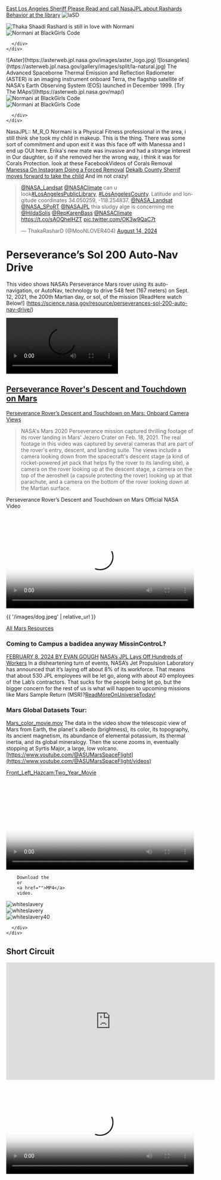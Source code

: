 
[East Los Angeles Sheriff Please Read and call NasaJPL about Rashards Behavior at the library](ricothaka.github.io/dispositionforsherrif)
![laSD](https://lasd.org/wp-content/uploads/2019/02/LASD-grve-small-square_rev.png)


<div class='twoPanelSpread' markdown="1">
  <div class='row'>
    <div class='panelColumn'>
      <div class='leftColumn'>
        <img src="https://pbs.twimg.com/media/GVEb5NoaEAEqKxI?format=jpg&name=large" alt="Thaka Shaadi Rashard is still in love with Normani">
      </div>
    </div>
    <div class='panelColumn'>
      <div class='rightColumn'>
        <img src="https://pbs.twimg.com/media/GVAuR3baEAAF1hn?format=jpg&name=medium" alt="Normani at BlackGirls Code">

      </div>
    </div>
  </div>
</div>
![Aster](https://asterweb.jpl.nasa.gov/images/aster_logo.jpg)
![losangeles](https://asterweb.jpl.nasa.gov/gallery/images/split/la-natural.jpg)
The Advanced Spaceborne Thermal Emission and Reflection Radiometer (ASTER) is an imaging instrument onboard Terra, the flagship satellite of NASA's Earth Observing System (EOS) launched in December 1999. [Try The MAps!](https://asterweb.jpl.nasa.gov/map/)

<div class='twoPanelSpread' markdown="1">
  <div class='row'>
    <div class='panelColumn'>
      <div class='leftColumn'>
        <img src="https://pbs.twimg.com/media/GVERbDEaUAAki6n?format=png&name=900x900" alt="Normani at BlackGirls Code">
      </div>
    </div>
    <div class='panelColumn'>
      <div class='rightColumn'>
        <img src="https://pbs.twimg.com/media/GVERc30bYAAPHYp?format=png&name=900x900" alt="Normani at BlackGirls Code">

      </div>
    </div>
  </div>
</div>

NasaJPL:: M_R_O Normani is a Physical Fitness professional in the area, i still think she took my child in makeup. This is the thing. There was some sort of commitment and upon exit it was this face off with Manessa and I end up OUt here. Erika's new mate was invasive and had a strange interest in Our daughter, so if she removed her the wrong way, i think it was for Corals Protection. look at these FacebookVideos of Corals Removal [Manessa On Instagram Doing a Forced Removal](https://www.facebook.com/CaptainOfJoy/videos/1826699194158396) [Dekalb County Sherrif moves forward to take the child](https://www.facebook.com/CaptainOfJoy/videos/1826699224158393) And im not crazy!


<blockquote class="twitter-tweet"><p lang="en" dir="ltr"><a href="https://twitter.com/NASA_Landsat?ref_src=twsrc%5Etfw">@NASA_Landsat</a> <a href="https://twitter.com/NASAClimate?ref_src=twsrc%5Etfw">@NASAClimate</a> can u look<a href="https://twitter.com/hashtag/LosAngelesPublicLibrary?src=hash&amp;ref_src=twsrc%5Etfw">#LosAngelesPublicLibrary</a>, <a href="https://twitter.com/hashtag/LosAngelesCounty?src=hash&amp;ref_src=twsrc%5Etfw">#LosAngelesCounty</a>. Latitude and longitude coordinates 34.050259, -118.254837. <a href="https://twitter.com/NASA_Landsat?ref_src=twsrc%5Etfw">@NASA_Landsat</a> <a href="https://twitter.com/NASA_SPoRT?ref_src=twsrc%5Etfw">@NASA_SPoRT</a> <a href="https://twitter.com/NASAJPL?ref_src=twsrc%5Etfw">@NASAJPL</a> thia sludgy alge is concerning me <a href="https://twitter.com/HildaSolis?ref_src=twsrc%5Etfw">@HildaSolis</a> <a href="https://twitter.com/RepKarenBass?ref_src=twsrc%5Etfw">@RepKarenBass</a> <a href="https://twitter.com/NASAClimate?ref_src=twsrc%5Etfw">@NASAClimate</a> <a href="https://t.co/sAOQheIHZT">https://t.co/sAOQheIHZT</a> <a href="https://t.co/OK3w9QaC7t">pic.twitter.com/OK3w9QaC7t</a></p>&mdash; ThakaRasharD (@MooNLOVER404) <a href="https://twitter.com/MooNLOVER404/status/1823773125043269734?ref_src=twsrc%5Etfw">August 14, 2024</a></blockquote> <script async src="https://platform.twitter.com/widgets.js" charset="utf-8"></script>

# Perseverance’s Sol 200 Auto-Nav Drive
This video shows NASA’s Perseverance Mars rover using its auto-navigation, or AutoNav, technology to drive 548 feet (167 meters) on Sept. 12, 2021, the 200th Martian day, or sol, of the mission [ReadHere watch Below!]
(https://science.nasa.gov/resource/perseverances-sol-200-auto-nav-drive/)

<video controls >

  <source src="https://science.nasa.gov/wp-content/uploads/2024/03/6085_sol_200_autonav.mp4" type="video/mp4" />

  Download the

  <a href="https://science.nasa.gov/wp-content/uploads/2024/03/6085_sol_200_autonav.mp4">MP4</a>
  video.
</video>


  <div class="gallery-wrap">
    <div class="item item-1"></div>
    <div class="item item-2"></div>
    <div class="item item-3"></div>
    <div class="item item-4"></div>
    <div class="item item-5"></div>
  </div>
 </div>


## [Perseverance Rover's Descent and Touchdown on Mars](https://svs.gsfc.nasa.gov/31250) 

[Perseverance Rover’s Descent and Touchdown on Mars: Onboard Camera Views](https://science.nasa.gov/wp-content/uploads/2024/03/45703_JPL-20210222-M2020f-0001-Perseverance_Rovers_Descent_and_Touchdown_on_Mars-1.mp4)

>NASA's Mars 2020 Perseverance mission captured thrilling footage of its rover landing in Mars' Jezero Crater on Feb. 18, 2021. The real footage in this video was captured by several cameras that are part of the rover's entry, descent, and landing suite. The views include a camera looking down from the spacecraft's descent stage (a kind of rocket-powered jet pack that helps fly the rover to its landing site), a camera on the rover looking up at the descent stage, a camera on the top of the aeroshell (a capsule protecting the rover) looking up at that parachute, and a camera on the bottom of the rover looking down at the Martian surface.

 Perseverance Rover’s Descent and Touchdown on Mars
Official NASA Video

<video controls width="100%" height="auto" poster="https://www.nasa.gov/wp-content/uploads/2021/06/pia24542-perseverances-selfie-with-ingenuity-1041.jpg">
    
<source src="https://svs.gsfc.nasa.gov/vis/a030000/a031200/a031250/Perseverance-landing-1080p.mp4" type="video/mp4" />
         Download the
        or
<a href="https://svs.gsfc.nasa.gov/vis/a030000/a031200/a031250/Perseverance-landing-1080p.mp4">MP4</a>
        video.
</video> 


{{ '/images/dog.jpeg' | relative_url }}

<object data="https://murray-lab.caltech.edu/CTX/V01/SceneView/MurrayLabCTXmosaic.html" width="100%" height=400px >
    </object>

[All Mars Resources](https://science.nasa.gov/mars/resources/?pageno=9&search=perseverance&types=videos&content_list=true)


### Coming to Campus a badidea anyway MissinControL?
[FEBRUARY 8, 2024 BY EVAN GOUGH](https://ca.linkedin.com/in/evan-gough-31674560)
[NASA’s JPL Lays Off Hundreds of Workers](https://www.universetoday.com/165651/nasas-jpl-lays-off-hundreds-of-workers/)
In a disheartening turn of events, NASA’s Jet Propulsion Laboratory has announced that it’s laying off about 8% of its workforce. That means that about 530 JPL employees will be let go, along with about 40 employees of the Lab’s contractors. That sucks for the people being let go, but the bigger concern for the rest of us is what will happen to upcoming missions like Mars Sample Return (MSR)?[ReadMoreOnUniverseToday!](https://www.universetoday.com/165651/nasas-jpl-lays-off-hundreds-of-workers/)


### Mars Global Datasets Tour:
 [Mars_color_movie.mov](https://youtu.be/Vzfga85ytW8?si=cB8kzS7GllShcH2E)
 The data in the video show the telescopic view of Mars from Earth, the planet's albedo (brightness), its color, its topography, its ancient magnetism, its abundance of elemental potassium, its thermal inertia, and its global mineralogy. Then the scene zooms in, eventually stopping at Syrtis Major, a large, low volcano. [https://www.youtube.com/@ASUMarsSpaceFlight](https://www.youtube.com/@ASUMarsSpaceFlight/videos)

[Front_Left_Hazcam:Two_Year_Movie](https://science.nasa.gov/resource/front-left-hazcam-two-year-movie/)
<video controls width="100%" height="auto" poster="https://science.nasa.gov/wp-content/uploads/2024/03/48025_FRHTwoYearMovie.gif">

<source src="https://science.nasa.gov/wp-content/uploads/2024/03/20230217FrontLeftHazcamTwoYearMovie-1280.mp4" type="video/mp4" />    
<source src="https://github.com/ricoThaka/ricothaka.github.io/raw/master/assets/PerseveranceTwoYearMovie.mp4" type="video/mp4" />
      
        Download the
        or
        <a href="">MP4</a>
        video.
</video>



<img src="https://sexualtracking.weebly.com/uploads/5/2/7/4/52741633/9657864.jpg" alt="whiteslavery">
<div class='twoPanelSpread' markdown="1">
  <div class='row'>
    <div class='panelColumn'>
      <div class='leftColumn'>
        <img src="https://sexualtracking.weebly.com/uploads/5/2/7/4/52741633/9657864.jpg" alt="whiteslavery">
      </div>
    </div>
    <div class='panelColumn'>
      <div class='rightColumn'>
        <img src="https://sexualtracking.weebly.com/uploads/5/2/7/4/52741633/9657864.jpg" alt="whiteslavery40">

      </div>
    </div>
  </div>
</div>

## Short Circuit
<iframe width="560" height="315" src="https://www.youtube.com/embed/uOq9PHp7MTo?si=_pdjMKVT23l5qyrf" title="YouTube video player" frameborder="0" allow="accelerometer; autoplay; clipboard-write; encrypted-media; gyroscope; picture-in-picture; web-share" referrerpolicy="strict-origin-when-cross-origin" allowfullscreen></iframe>

<video controls width="100%" height="auto" poster="https://i.redd.it/qv9qfpq69dc91.gif">

  <source src="https://archive.org/download/short.circuit.1986.2160p/Short.Circuit.1986.2160p.BluRay.Topaz.AMQ.Upscale.x265-SoF.mp4" type="video/mp4" />
  <source src="https://archive.org/download/short.circuit.1986.2160p/Short.Circuit.1986.2160p.BluRay.Topaz.AMQ.Upscale.x265-SoF.mp4" type="video/mp4" />

  Download the
  or
  <a href="">MP4</a>
  video.
</video>

# Family Status
![FamilyLife](https://pbs.twimg.com/media/GO7qRggbEAMhCEp?format=jpg&name=large)
### ~> ThatTweet ~>
```
https://x.com/MooNLOVER404/status/1798491342202626461
https://x.com/MooNLOVER404/status/1796629849072861473
```

### <a id="Mori">It Involves Mori</a> 
### [Dear_Jamie](https://science.nasa.gov/mars/)
While i was in atlanta A childhood sweetheart walked backinto my life. She did not tell me she was a sex slave. Alot of what I hear in the [Immigration Reform](https://www.americanimmigrationcouncil.org/topics/immigration-reform) headlines and [topics](https://www.congress.gov/bill/99th-congress/senate-bill/1200) (S.1200 - Immigration Reform and Control Act of 1986) would protect her from being sold on the street. But im wondering about how I can stay safe. Theres about 7 women all my age possibly 9 bc they have disquses like [Sartu](https://x.com/sartuadem) is also [Normani The Popstar](https://people.com/normani-calls-boyfriend-dk-metcalf-an-answered-prayer-8658837) so Get this! Erika has a deep history in East Los Angeles. I found a documenary on [Vicky's Town Chronicles](https://www.youtube.com/@VickysTownChronicles) called [Gangster Girls 1999 East LA](https://youtu.be/CIRxStt5jqI?si=SYGl2AUtd1DIZxzx) so she hid that from me, she was stalking me on [OkayPlayer](https://www.okayplayer.com/new-summer-albums-june) and [12ozProphet](https://forum.12ozprophet.com/forum/6-brick-slayers/) and those were not secret but segmented lives when I was a JehovahsWitness! So The confusion i have is that [Prostitution is illegal here!](https://www.keglawyers.com/prostitution-and-solicitation-penal-code-647b#:~:text=California%20Penal%20Code%20647). I never told you but a big part of the black community dont like me working here... I have been tortured and sabotaged eversince month 2 of my employment post [Mori Associates](https://moriassociates.com/) [Mori on Linkedin](https://www.linkedin.com/company/mori-associates) and when [Jose Pi](https://community.pmi.org/profile/josempi#_=_) <a href="https://static.projectmanagement.com/images/profile-photos/46666245_120718014114_p.jpg"><img src="https://static.projectmanagement.com/images/profile-photos/46666245_120718014114_p.jpg" style="width:180px;height:252px;margin-right:5px;padding:10px;" align="left" alt="Pineapple" /> </a> told me i could not come back, i was coming in later than 8am bc i was troubleshooting [AirQuality](https://eospso.nasa.gov/earth-observer-archive) which is normal when your wife is having seizurs and your 3 year old is waking up in pools of blood!~ like it was serious! So now i understand that for the Pornography mob to take a family they havce to disable the breadwinner. Erika suggested we live outside, but that was a set up to dump me and i held on to the child as long as possible taking remote, devops and any position that would get me to the next meal with the kid and whatever i needed to keep her mother from running out in front of a car (YuppieSex). So The brown girl in the photo looks like #Muna_Ahmed from atlanta it could be Normani but we had a serious sexual relationship in georgia and she wanted to grow with a stable partner. And Coral was not a blacck Eye for a relationship bc She was happy and had dreadlocks the brown girls were from Africa so they loved me as a father and wanted to have a baby and We just continue. Then Muna died and Normani stepped in as Sartu at Muna funeral. I ended up back in California after someone saw Normani or Muna leave my East Atlanta Cottage (631 moreland ave) my life fell apart. Dwayne_Gooden of IonicSecurity and [USMC](https://www.marines.mil/) Started bullying me and saying Ethiopian girls are hard to get. He brought me in his office to talk about nightlife an i was questioned on "fuckinBitchiz" its a foriegn concept bc those prostitutes aka groupies are like stage children in regular population and being a JehovahsWitness stage child im a quick go to after they done murdered some pimp or something! And I want a peacful life. The guys that buy them for sex often molest children or turn a blind eye to it, so what do I do? i never bought anyone for sex or raped or even took advantage of anyone, maybe erika a little bit bc deepdown i knew we were just friends... But about the amout of women, they always comhome after they get a free break [MagicCity](https://www.magiccity.com/) dont talk about what they do to local men to perform... its dark, i want to work and earn money please help me
[List Of StripCluB](https://en.wikipedia.org/wiki/List_of_strip_clubs)




![Mike Child](https://pbs.twimg.com/media/GGAlmBlawAAic9g?format=png&name=240x240)
![Vanessa Walker](https://pbs.twimg.com/media/GGAlnCvaAAAVlWt?format=jpg&name=360x360)
![Mike Childs Atlanta](https://pbs.twimg.com/media/GGerStDbQAAsS02?format=jpg&name=4096x4096)
![Erika](https://pbs.twimg.com/media/GFxAVu2bYAMZlxr?format=jpg&name=medium)

![me](https://pbs.twimg.com/media/GJ2urnia8AAjhNO?format=jpg&name=large)
![Bsd](https://pbs.twimg.com/media/GIftoX7aEAAzk0I?format=jpg&name=large) Why you should use a BSD style license for your Open Source Project [EducatingMySelf](https://docs.freebsd.org/en/articles/bsdl-gpl/)

![Mars Ice Cap](https://pbs.twimg.com/media/GQ3Q770bwAciNKg?format=jpg&name=4096x4096)
![Marta](https://pbs.twimg.com/media/GIL9jEQaEAEemAw?format=jpg&name=medium)
![Marta](https://pbs.twimg.com/media/GIL9kLyboAAQSND?format=jpg&name=medium)
![Marta Elevator](https://pbs.twimg.com/media/GIL9nRdbIAAMuh8?format=jpg&name=medium)
![HE_HOLMES?](https://pbs.twimg.com/media/GIL9mHMa0AAeEbE?format=jpg&name=medium)
![PeactTreeCenter](https://pbs.twimg.com/media/GIL9zgQbUAAt9xN?format=jpg&name=medium)


### Dear Rep Karen,
I was in the Meyer goldwyn branc and found these pages in the County Municipal ... Of your powers [RelatedTweet](https://x.com/BubbleGumPop510/status/1759007658462548349)


[GOES Satellite Network](https://science.nasa.gov/mission/goes/)
![GOES](https://science.nasa.gov/wp-content/uploads/2023/07/goes-r-padded-withearthreflectioninsolarpanel-.webp?w=4096&format=png)
Geostationary Operational Environmental Satellites (GOES) is a collaborative NOAA and NASA program providing continuous imagery and data on atmospheric conditions and solar activity ( space weather ). NASA builds and launches the GOES and NOAA operates them.Geostationary Operational Environmental Satellites (GOES) is a collaborative NOAA and NASA program providing continuous imagery and data on atmospheric conditions and solar activity ( space weather ). NASA builds and launches the GOES and NOAA operates them. [GOES Image Viewer](https://www.star.nesdis.noaa.gov/goes/index.php)

[MuniCode.Com](https://library.municode.com/ca/los_angeles_county/codes/code_of_ordinances?nodeId=TIT3ADCOCO_CH3.10CISECO_3.10.020EVCHCISECO) has something like that binder but im having trouble finding the origional files. these site tyhat have [deepweb]() documents are so scketchy but ppl using them in patrol cars and in the courtroom and im afraid


## M_R_O CheckiN
### Dear_Robin_Obrien
You told me to study the weather on mars ... [The Last Report](https://www.msss.com/science-images/mars-valentine-2024.php) has no weather updates, whas that your baby ? Im concenred bc it was a really big deal at the time... Maybe it moved? idk but listen Erika is at Harolds Chicken sometimes. She won a grammy for a [nasty song](https://upload.wikimedia.org/wikipedia/en/d/df/Latto_-_Big_Energy.png) you can play it here [Latto - Big Energy (Official Lyric Video)](https://www.youtube.com/watch?v=IpHPBIdrak4) but youtube dont like me so my [lightbox](https://jekyllcodex.org/without-plugin/lightbox/) might not work <a href="https://upload.wikimedia.org/wikipedia/en/d/df/Latto_-_Big_Energy.png"> <img src="https://upload.wikimedia.org/wikipedia/en/d/df/Latto_-_Big_Energy.png" style="width:250px;height:250px;margin-right:5px;padding:10px;" align="left" alt="Pineapple" /> </a>

![Atlanta](https://eoimages.gsfc.nasa.gov/images/imagerecords/147000/147806/atlanta_oli_2020127.jpg)
[Changing Atlanta](https://earthobservatory.nasa.gov/images/147806/changing-atlanta)


[SVG Editor](https://yqnn.github.io/svg-path-editor/)
![TWitterLogo](https://upload.wikimedia.org/wikipedia/fr/0/08/Twitter_logo_2010.svg)
[ManiackErs Design](https://www.flickr.com/photos/mksd/)


![Mars_Pathfinder](https://burodestruct.net/1997/mars/gfx/snowmars3.gif)

![security](https://pbs.twimg.com/media/GGQkcvAa4AAMadc?format=png&name=small)

![cv](https://pbs.twimg.com/media/GGevoZ5bYAA2hHL?format=jpg&name=medium)
![bullying](https://pbs.twimg.com/media/GGAeK_kakAAJ9UQ?format=jpg&name=large)
[VSCO LOS ANGELES COViD19 PHOTOS](https://vsco.co/rashardsartu/gallery)
![Santa Monica](https://pbs.twimg.com/media/GGlEm4TaUAAba7e?format=png&name=900x900)
![Manessa](https://pbs.twimg.com/media/GILypkTaUAAdm6c?format=jpg&name=medium)
![nasa](https://pbs.twimg.com/media/GG00UnjboAEi1vg?format=png&name=small)
[![FloMilli Rashard Kelly](https://pbs.twimg.com/media/GHDn_XsbIAApHq5?format=jpg&name=medium)](https://ricothaka.github.io/cv/ "Redirect to homepage")
![Parking Lot](https://pbs.twimg.com/media/GSK5YsuaEAAGOzM?format=jpg&name=medium)
![warmachine](https://pbs.twimg.com/media/GGpq-CObgAAaYsX?format=jpg&name=large) 
![Mariner](https://pbs.twimg.com/media/GHM3K5IaAAAu-Hl?format=jpg&name=4096x4096)

<iframe width="560" height="315" src="https://www.youtube.com/embed/F41Y37XTZck?si=HxVuU6Jfb8BxT_AT" title="YouTube video player" frameborder="0" allow="accelerometer; autoplay; clipboard-write; encrypted-media; gyroscope; picture-in-picture; web-share" referrerpolicy="strict-origin-when-cross-origin" allowfullscreen></iframe>

![HiRISE](https://pbs.twimg.com/media/GHY6KfDaoAAnDaG?format=jpg&name=large)

![Saturn](https://photojournal.jpl.nasa.gov/jpegMod/PIA07772_modest.jpg)
Few sights in the solar system are more strikingly beautiful than softly hued Saturn embraced by the shadows of its stately rings.

The gas planet's subtle northward gradation from gold to azure is a striking visual effect that scientists don't fully understand. Current thinking says that it may be related to seasonal influences, tied to the cold temperatures in the northern (winter) hemisphere. Despite Cassini's revelations, Saturn remains a world of mystery.[Nasa Photo Journal](https://photojournal.jpl.nasa.gov/catalog/PIA07772)

# Dear_Metro
I had a conversation with a passenger visiting an observatory. [NASAJPL](https://www.jpl.nasa.gov/missions/psyche) that was rashard, i forgot were they were heading but he recognized me!

Is this a part of my job ? [ImageAclibration](https://solarsystem.nasa.gov/images/casJPGBrowseS86/N00231855.jpg)
```
The camera was pointing toward LOGE, and the image was taken using the CL1 and CL2 filters. This image has not been validated or calibrated. A validated/calibrated image will be archived with the NASA Planetary Data System.
```

### Mars Samples: Proposed Containment and Transport
![MarsSampleReturn](https://science.nasa.gov/wp-content/uploads/2024/03/27375_PIA25857-web.jpg?w=768&format=webp)

This illustration shows the proposed process for safely recovering, containing, and transporting Mars samples gathered by NASA's Perseverance Mars rover after they are returned to Earth as part of the joint NASA/ESA (European Space Agency) Mars Sample Return Campaign.[ReadMore](https://science.nasa.gov/resource/mars-samples-proposed-containment-and-transport/)

## Curiosity Views Gediz Vallis Ridge

![Gediz Vallis Ridge](https://science.nasa.gov/wp-content/uploads/2024/03/27696_PIA26019-web.jpg)

>NASA’s Curiosity Mars rover captured this 360-degree panorama while parked below Gediz Vallis Ridge (the hill-like slope at right). After three attempts over the course of three years, the rover finally reached the ridge on its fourth try on Aug. 14, 2023, the 3,923rd Martian day, or sol, of the mission.

## Mars James E. Tillman
[Introduction; Mars features and Earth -- Mars comparisons](https://www-k12.atmos.washington.edu/k12/resources/mars_data-information/mars_overview.html)

## "Martian" meteorites SNC and others
# [The ALH 84001 Controversy ](https://astronomyonline.org/Astrobiology/ALH84001.asp)


The SNC-meteorites are a group of Achondrite meteorites, by them is assumed, that they originate from the Mars.
Shergottite meteorites are often made of mineral grains that can't be seen clearly without a microscope. The brown areas are grains of the mineral pyroxene and the clear white areas are the mineral plagioclase. These are the two most abundant minerals in a mafic magma of the Earth...[ReadMore](https://www.b14643.de/SNC-Meteorites/) [LEW88516 – 13.2 grams Lherzolitic Shergottite](https://curator.jsc.nasa.gov/antmet/mmc/lew88516.pdf)
### [The ALH 84001 Controversy ](https://astronomyonline.org/Astrobiology/ALH84001.asp) [Did Martian Meteorites Come From These Sources?](http://www.psrd.hawaii.edu/Jan07/MarsRayedCraters.html) [Gratteri Crater](https://themis.mars.asu.edu/feature/41) [AllanHills 84001](https://www.meteoritestudies.com/protected_ALH84001.HTM)
[Evidence of Ancient Martian Life in Meteorite ALH84001?](https://pages.uoregon.edu/imamura/121/life/alh84001.html)

![ALH84001,0](https://cdn.sci.esa.int/documents/33745/35367/1567220704329-i_screenimage_26756.gif)
### MARS METEORITE ALH 84001
Date: 05 April 2001
Copyright: NASA/JSC

This Martian meteorite is thought by some scientists to contain evidence of life on Mars. The rock is designated ALH84001, after the Allan Hills in Antarctica where it was found. [EuropeanSpaceAgency](https://sci.esa.int/web/mars-express/-/26756-mars-meteorite-alh-84001)

### Terrestrial Age
The “terrestrial age” of a meteorite is how long ago the meteorite fell to Earth. If people witnessed the meteorite’s fall, then its terrestrial age is obvious. But most meteorites, and all Antarctic meteorites like ALH 84001, fell without being noticed by people. Fortunately, terrestrial ages of meteorites can also be calculated from the abundances of some naturally occurring radioactive isotopes of chemical elements. These radioactive isotopes are formed in a meteorite, in space, as it is bombarded by cosmic rays (high-energy elementary particles). After a meteorite lands on Earth, it isn’t hit by cosmic rays any more, no more of the radioactive isotopes form, and the ones already in the rock continue decaying away. So, the more of these isotopes in a meteorite, the less time it has spent on Earth. Terrestrial ages are usually determined from isotopes of the elements carbon (14C), beryllium (10Be), and chlorine (36Cl).

The best measure of ALH 84001’s terrestrial age comes from its abundance of carbon-14 (14C). Carbon-14 dating is most commonly used to get ages for things like archaeological artifacts and the Shroud of Turin. The abundance of carbon-14 in ALH 84001 gives a terrestrial age of about 13,000 years [(Jull et al., 1995)](https://www.lpi.usra.edu/lpi/meteorites/ALH84001_References.html#JUL95). [ReadMore](https://www.lpi.usra.edu/lpi/meteorites/Technicalities.html#TERRAGE)

![Martian meteorite ALH 84001](https://www.lpi.usra.edu/lpi/meteorites/alh3.gif)
[ALH84001 Orthopyroxenite, 1931 grams /alh84001.pdf](https://curator.jsc.nasa.gov/antmet/mmc/alh84001.pdf)
[Martian meteorite ALH 84001 at Johnson Space Center](https://curator.jsc.nasa.gov/antmet/mmc/alh84001.pdf), after being returned from Antarctica. For scale, the black cube is 1 cm on a side. The outside of ALH 84001 is partially coated with black fusion crust. The interior is a uniform greenish gray. Photo c/o NASA Johnson Space Center. [A. What is ALH 84001, the Mars meteorite with the possible fossils?](https://www.lpi.usra.edu/lpi/meteorites/The_Meteorite.shtml#:~:text=ALH%2084001%20formed%20originally%20from,from%20lava%20inside%20the%20Earth.) 

![ALH84001](https://www.lpi.usra.edu/lpi/meteorites/metonice.gif)
The National Science Foundation (U.S.) sponsors meteorite-collecting expeditions to Antarctica nearly every year. Meteorites are not abundant anywhere on Earth, but are easier to find in Antarctica than elsewhere on Earth. It’s easy to see black meteorites on the white ice. Also, meteorites that fall onto the Antarctic ice are frozen and preserved much better than they would be anywhere else on Earth. Photo c/o Ursula Marvin, Smithsonian Astrophysical Observatory. ALH 84001 was found in Antarctica during the 1984-1985 Antarctic summer. It was found by a team of meteorite hunters from the ANSMET program, which is sponsored by the Polar Programs Office of the U.S. National Science Foundation. ANSMET stands for ANtarctic Search for METeorites, and has been funded since 1977 by the NSF. In that time, ANSMET meteorite hunters have found more than 7000 meteorites, almost triple the number known from outside Antarctica. The Antarctic Meteorite Location and Mapping Project (AMLAMP) provides locations, maps, and databases of meteorite finds. [ReadMore](https://www.lpi.usra.edu/lpi/meteorites/The_Meteorite.shtml#:~:text=ALH%2084001%20formed%20originally%20from,from%20lava%20inside%20the%20Earth.)

![FossiLLiFe](https://www.nasa.gov/wp-content/uploads/2023/02/edu_srch_fossil_life_in_alh_84001.png)
### Fossil Life in ALH 84001?
>These pages are an explanation of the Science paper of Dr. David McKay and his co-workers, where they give evidence that martian bacteria may have lived in the martian meteorite ALH 84001. I’ve tried to organize and review their evidence that ALH 84001 contains fossils and traces of ancient martian life, and also tried to outline some counter-evidence and some likely questions about the evidence. My intention is to present the work of McKay and co-authors even-handedly and nonjudgmentally.
*Allan H. Treiman, Lunar and Planetary Institute.*
[Read_Document_Here](https://www.lpi.usra.edu/lpi/meteorites/life.html)

[REDDiT Linux users, what's your favourite bash prompt?](https://www.reddit.com/r/linux/comments/1z33lj/linux_users_whats_your_favourite_bash_prompt/)




[MRO MARCI WEATHER REPORT FOR THE WEEK OF 10 JANUARY 2022 – 16 JANUARY 2022](https://www.msss.com/msss_images/2022/01/19/)
<video controls 
  src="https://www.msss.com/msss_images/2022/01/19/map_movie_220110_220116.mp4"
  poster="http://www.msss.com/msss_images/icons/mars_map1.jpg">

  Sorry, your browser doesn't support embedded videos, but don't worry, you can
  <a href="https://www.msss.com/msss_images/2022/01/19/map_movie_220110_220116.mp4">download it</a>
  and watch it with your favorite video player!
</video>

[cv]({{ site.baseurl }}/cv)
{{ site.baseurl }}/cv
# [Dichlorodiphenyltrichloroethane (DDT):](https://ehp.niehs.nih.gov/doi/pdf/10.1289/ehp.02110125) 

Due to uncontrolled use for several decades, dichlorodiphenyltrichloroethane (DDT), probably
the best known and most useful insecticide in the world, has damaged wildlife and might have
negative effects on human health. This review gives a brief history of the use of DDT

<div class='twoPanelSpread'>
        <div class='row'>
          <div class='panelColumn'>
            <div class='leftColumn'>
             <a href="https://media.mutualart.com/Images/2017_04/25/15/155755276/a1e8b888-5494-422e-be49-181bc4ac761c.Jpeg?w=768"> <img src="https://media.mutualart.com/Images/2017_04/25/15/155755276/a1e8b888-5494-422e-be49-181bc4ac761c.Jpeg?w=768" alt="1945 dessau" ></a>
            </div>
          </div>
          <div class='panelColumn'>
            <div class='rightColumn'>
             <a href="https://media.mutualart.com/Images/2017_04/25/15/155755276/a1e8b888-5494-422e-be49-181bc4ac761c.Jpeg?w=768"> <img src="https://media.mutualart.com/Images/2017_04/25/15/155755276/a1e8b888-5494-422e-be49-181bc4ac761c.Jpeg?w=768" alt="LE DDT A DESSAU" ></a>
   </div>
  </div>    
 </div>
</div>

[CssPodcast](https://open.spotify.com/playlist/4SgASJ9N3B8TsNaNquHm0u)
![420](https://pbs.twimg.com/media/GLaBUzIbUAAS7iS?format=jpg&name=large)

i need to update you guys on my maurajuana use

# Family

Robin,,,! hi... idk if im being tortured because my relatives mad an been convinced im an athiest after finding out about [blackJesus](https://en.wikipedia.org/wiki/Black_Madonna)


## The scientific eyes of NASA’s Perseverance rover
[Perssevere](https://mastcamz.asu.edu/wp-content/uploads/2020/07/2.1_Graphic5_PIA23314-768x480.jpg)
Mastcam-Z is a multi-color, stereo imaging system on NASA’s Perseverance rover. Mastcam-Z can zoom from wide angle to telephoto, take 3-D images and videos, and take photos in up to 11 unique colors, including “human-like” red/green/blue. For those who want more technical details and background about the Mastcam-Z cameras and science investigation, these pages provide lots more information about the goals, design, testing, and performance of the cameras. [TechnicalDetails](https://mastcamz.asu.edu/cameras/tech-specs/)
![mastcamz](https://mastcamz.asu.edu/wp-content/uploads/2020/07/2.0_Headline1_DSC00130-1024x640.jpg)
![Sol2715](https://pbs.twimg.com/media/GP0vVihXoAAt7lx?format=jpg&name=large) Sol 2715: [Mars Descent Imager (MARDI)](https://www.msss.com/all_projects/msl-mardi.php)
This image was taken by Mars Descent Imager (MARDI) onboard NASA's Mars rover Curiosity on Sol 2715 (2020-03-26 23:24:45 UTC).
### MARS RECONNAISSANCE ORBITER (MRO) MARS COLOR IMAGER (MARCI)
![MarO](https://www.msss.com/images/science/MARCI140_cb.jpg)

<video controls 
  src="https://mastcamz.asu.edu/wp-content/uploads/2020/07/zoom-v1.mp4"
  poster="http://www.msss.com/msss_images/icons/mars_map1.jpg">

  Sorry, your browser doesn't support embedded videos, but don't worry, you can
  <a href="https://mastcamz.asu.edu/wp-content/uploads/2020/07/zoom-v1.mp4">download it</a>
  and watch it with your favorite video player!
</video>

### [What is CERES?](https://ceres.larc.nasa.gov/)
Climate is controlled by the amount of sunlight absorbed by Earth and the amount of infrared energy emitted to space. These quantities–together with their difference–define Earth’s radiation budget (ERB). [Get_Environment_Data](https://ceres.larc.nasa.gov/data/)
![ceres data set](https://pbs.twimg.com/media/GP03qjvacAA0nTo?format=jpg&name=large)


### [Thermal Emission Imaging System](https://en.wikipedia.org/wiki/Thermal_Emission_Imaging_System)
![THEMiS](https://upload.wikimedia.org/wikipedia/commons/thumb/a/aa/Tesvsthemis-med.jpg/1024px-Tesvsthemis-med.jpg)
[The Global CTX Mosaic of Mars](https://murray-lab.caltech.edu/CTX/index.html)

[![Horizon of Mars](https://ia601307.us.archive.org/17/items/AILS_AC89-0437-6/AC89-0437-6.jpg)](https://ia601307.us.archive.org/17/items/AILS_AC89-0437-6/AC89-0437-6.jpg "Redirect to homepage")
[![Horizon of Mars](https://pbs.twimg.com/media/GPgeOx9aAAADgZP?format=jpg&name=large)](https://pbs.twimg.com/media/GPgeOx9aAAADgZP?format=jpg&name=large "Redirect to homepage")
[![MurrayLabs](https://pbs.twimg.com/media/GL-EXkdaEAAUeYT?format=jpg&name=large)](https://pbs.twimg.com/media/GL-EXkdaEAAUeYT?format=jpg&name=large "Redirect to homepage")
[![Horizon of Mars](https://science.nasa.gov/wp-content/uploads/2024/03/mars-dust-storms-global-pia03170.jpg)](https://science.nasa.gov/wp-content/uploads/2024/03/mars-dust-storms-global-pia03170.jpg "Redirect to homepage")
<object data="https://murray-lab.caltech.edu/CTX/V01/SceneView/MurrayLabCTXmosaic.html" width="100%" height=400px >
    </object>

## The scientific eyes of NASA’s Perseverance rover
[Perssevere](https://mastcamz.asu.edu/wp-content/uploads/2020/07/2.1_Graphic5_PIA23314-768x480.jpg)
Mastcam-Z is a multi-color, stereo imaging system on NASA’s Perseverance rover. Mastcam-Z can zoom from wide angle to telephoto, take 3-D images and videos, and take photos in up to 11 unique colors, including “human-like” red/green/blue. For those who want more technical details and background about the Mastcam-Z cameras and science investigation, these pages provide lots more information about the goals, design, testing, and performance of the cameras. [TechnicalDetails](https://mastcamz.asu.edu/cameras/tech-specs/)
![mastcamz](https://mastcamz.asu.edu/wp-content/uploads/2020/07/2.0_Headline1_DSC00130-1024x640.jpg)
![Sol2715](https://pbs.twimg.com/media/GP0vVihXoAAt7lx?format=jpg&name=large) Sol 2715: [Mars Descent Imager (MARDI)](https://www.msss.com/all_projects/msl-mardi.php)
This image was taken by Mars Descent Imager (MARDI) onboard NASA's Mars rover Curiosity on Sol 2715 (2020-03-26 23:24:45 UTC).
### MARS RECONNAISSANCE ORBITER (MRO) MARS COLOR IMAGER (MARCI)
![MarO](https://www.msss.com/images/science/MARCI140_cb.jpg)




<img src="https://mars.nasa.gov/system/resources/detail_files/26822_E1-PIA25368-Curiositys_Mastcam_Views_Flaky_Streambed_Rocks-web.jpg" />

<img src="https://mars.nasa.gov/system/resources/detail_files/27283_PIA25737-web.jpg" />   

<h1 id="unixing_android">UnixinG Android</h1>
<p>Hi MRO, want you to have an update on what my computing situation has been since Jose took my laptop back. Im in the library system but they wont let me have free access to a computer. Its connected to my spouse’s prostitution and porno. In <a href="https://www.couriermail.com.au/lifestyle/pornhub-movie-filmed-at-public-library-angers-neighbours/news-story/8f4387f7d47490bba31bd28ac27994d8">Santa Monica Porn is filmed at the library at times</a>. The security gaurds told me I need an ID to come in! This is the <a href="https://smpl.org/">Santa Monica Public Library</a>! and the resulting gossip among security gaurds about me having #Normani_aka_SartuAdem nudes on my cellphone! It was a gift! Im grown and i did not do it on library wifi! There is a law on it i found online. Its filtered now, but i want to know where i stand bc I was attending a dance studio with girls my age and i have been in datacenters most of my life, porn is the channel most ppl in my demographic communicate via to talk to people in the physical world. It causes a lot of hormonal problems and i am a really healthy male. Coral is strong even after the NiCU. Anyway the computers i had accquired got stolen in various ways so there is a big chunck of time i am not building on a Desktop. I promised I would grow as a Sun Admin and while i was without a computer i got turned on to <a href="https://termux.dev/en/">TErmux</a> and leared a lot of cool configurations to do common programming tasks and it even effected my webdesign, i started building on github and what is now my homepage was a fullpage scrolling design like i was seeing life differently. Check out the screenshots below the Termux demo and see my #PocketPC thats what i call <a href="https://www.android.com/">Android</a> now…</p>

<p><img src="https://termux.dev/assets/globals/home/weechat-with-keyboard_framed.png" alt="Termux"></p>

<div class="pinupGallery">
        <div class="pinupImage expandingGallery">
          <img src="https://i.gifer.com/UiFO.gif">
          <img src="https://pbs.twimg.com/media/GK__WllbQAAMH69?format=jpg&amp;name=large">
          <img src="https://raw.githubusercontent.com/ricoThaka/ricothaka.github.io/717bdfc9eefe7dc338019b841635c555798a6edc/unixing/db0734b6-b4e2-4e28-be1b-30dff5fb66e05450003096811573599.jpg">
          <img src="https://pbs.twimg.com/media/F7ZU0vDaQAAnOav?format=jpg&amp;name=medium">
          <img src="https://pbs.twimg.com/media/GB--_Aja4AABqTO?format=jpg&amp;name=large">
          <img src="https://pbs.twimg.com/media/F9TCvKpawAAePpN?format=png&amp;name=medium">
          <img src="https://pbs.twimg.com/media/GBuuXERakAABNTx?format=png&amp;name=large">
          <img src="https://pbs.twimg.com/media/F5kTRrvacAA36ea?format=png&amp;name=medium">
          <img src="https://pbs.twimg.com/media/F9JWlldagAA7Tk_?format=jpg&amp;name=medium">
          <img src="https://pbs.twimg.com/media/GE47huua0AA4t46?format=jpg&amp;name=large">
          <img src="https://pbs.twimg.com/media/GGerVUZaQAAqAr2?format=jpg&amp;name=small">
        </div>
      </div>

<div class="pinupGallery">
        <div class="expandingGallery">

<img src="https://pbs.twimg.com/media/F7ZU0YKbkAAWcH7?format=png&amp;name=medium">
          <img src="https://raw.githubusercontent.com/ricoThaka/ricothaka.github.io/717bdfc9eefe7dc338019b841635c555798a6edc/unixing/imageAndroid.jpg">
          <img src="https://raw.githubusercontent.com/ricoThaka/ricothaka.github.io/717bdfc9eefe7dc338019b841635c555798a6edc/unixing/normani.jpg">
          <img src="https://raw.githubusercontent.com/ricoThaka/ricothaka.github.io/717bdfc9eefe7dc338019b841635c555798a6edc/unixing/b71f46f6-0411-413d-a040-91272c2d1d761646827136492420232%20(3).jpg">
          <img src="https://raw.githubusercontent.com/ricoThaka/ricothaka.github.io/717bdfc9eefe7dc338019b841635c555798a6edc/unixing/a9b80235-cc27-4182-bb53-e06aa44028784995180549302988617.jpg">
 <img src="https://raw.githubusercontent.com/ricoThaka/ricothaka.github.io/717bdfc9eefe7dc338019b841635c555798a6edc/unixing/48ab025f-ae8b-46d6-b924-c34ff12226186239781980657984756.jpg">
  <img src="https://pbs.twimg.com/media/F7ZU0vDaQAAnOav?format=jpg&amp;name=medium">
     <img src="https://pbs.twimg.com/media/GB--_Aja4AABqTO?format=jpg&amp;name=large">
      <img src="https://pbs.twimg.com/media/F9TCvKpawAAePpN?format=png&amp;name=medium">
   <img src="https://pbs.twimg.com/media/GBuuXERakAABNTx?format=png&amp;name=large">
   <img src="https://pbs.twimg.com/media/F5kTRrvacAA36ea?format=png&amp;name=medium">
<img src="https://pbs.twimg.com/media/F9JWlldagAA7Tk_?format=jpg&amp;name=medium">

 <img src="https://raw.githubusercontent.com/ricoThaka/ricothaka.github.io/717bdfc9eefe7dc338019b841635c555798a6edc/unixing/44b7de97-cb09-4a3b-998b-518663da64c44553900051054072276.jpg">
 <img src="https://pbs.twimg.com/media/GGerVUZaQAAqAr2?format=jpg&amp;name=small">

</div>

<div class="featured-pinupImage expandingGallery">

<img src="https://pbs.twimg.com/media/F7ZU0YKbkAAWcH7?format=png&amp;name=medium">

  <img src="https://pbs.twimg.com/media/F5iifb5bMAA8lzJ?format=jpg&amp;name=medium">

   <img src="https://pbs.twimg.com/media/GAUhpiEbMAAdmdV?format=png&amp;name=medium">
          <img src="https://pbs.twimg.com/media/GAUhpsDbYAAV4oY?format=png&amp;name=medium">
   <img src="https://pbs.twimg.com/media/GBrgSgTbsAAlehp?format=jpg&amp;name=large">
          <img src=" https://pbs.twimg.com/media/GCNRhhYbMAAnDbq?format=jpg&amp;name=large">
          <img src=" https://pbs.twimg.com/media/GBt_DwXbUAA9IWI?format=jpg&amp;name=large">
          <img src="https://pbs.twimg.com/media/GBaBiMrbMAA2qOV?format=jpg&amp;name=large">

   <img src=" https://pbs.twimg.com/media/F8xAfwxbwAAhxs3?format=jpg&amp;name=medium">
          <img src=" https://pbs.twimg.com/media/F3xyxPeaIAASPP4?format=jpg&amp;name=medium">

  </div>

<div class="featured-pinupImage expandingGallery">

<img src="https://pbs.twimg.com/media/F-Th0xObEAAkKql?format=jpg&amp;name=medium">
<img src="https://pbs.twimg.com/media/GBm27WPaIAArwJL?format=png&amp;name=large">
<img src="https://pbs.twimg.com/media/GEU5hUSaAAAFthd?format=jpg&amp;name=large">
<img src="https://pbs.twimg.com/media/F15blhLXsAEGf97?format=jpg&amp;name=medium">

<img src="https://pbs.twimg.com/media/GBaBiezbwAANHWL?format=jpg&amp;name=large">
<img src="https://pbs.twimg.com/media/F8xAgGQbgAAg_4M?format=png&amp;name=medium">
<img src="https://pbs.twimg.com/media/F8LGgJMbUAE_juR?format=jpg&amp;name=medium">
<img src="https://pbs.twimg.com/media/F3xyxXdbEAA2Lce?format=jpg&amp;name=medium">
<img src=" https://pbs.twimg.com/media/GBaBh5aaEAAZjGn?format=png&amp;name=large">
<img src="https://pbs.twimg.com/media/GAn5U1casAAwbNU?format=jpg&amp;name=medium">

</div>
</div>

 <p><img src="https://gifdb.com/images/high/android-robot-update-maintenance-46bdzwbktck5vp31.gif" alt="DroidAmendSartuVanessa"></p>

 <p><img src="https://pbs.twimg.com/media/GEkvBhjacAAvWKR?format=jpg&amp;name=large" alt="MK2">
 <a href="https://www.retrogames.cc/arcade-games/mortal-kombat-ii-rev-l3-1.html">Mortal Kombat II (rev L3.1)</a>
      </p>

<p><img src="https://pbs.twimg.com/media/GIL5cEibgAACUDh?format=jpg&amp;name=900x900" alt="GrandCentral">
        <img src="https://pbs.twimg.com/media/GIL9zgQbUAAt9xN?format=jpg&amp;name=medium" alt="PeachtreeCenter">
        <a href="https://pbs.twimg.com/media/GK6lMrFbMAAm3m_?format=jpg&amp;name=large" title="Redirect to homepage"><img src="https://pbs.twimg.com/media/GK6lMrFbMAAm3m_?format=jpg&amp;name=large" alt="homepage"></a>
</p>

<video controls width="100%" height="auto" >
      <source src="https://science.nasa.gov/wp-content/uploads/2024/03/30414_msl20120808_malinheatshield-640.mp4" type="video/mp4" />

      Your browser does not support the video tag.
  </video>
   

[15 Second Clip of Parachute Deployment(MP4) (18.86 MB)](https://science.nasa.gov/wp-content/uploads/2024/03/45732_nasa_perseverance_parachute_deployment.mp4)

[Martian summer : robot arms, cowboy spacemen and my 90 days with the Phoenix Mars Mission](https://archive.org/details/martiansummerrob0000kess_m5t7)
[A Writer's 'Martian Summer' On Earth](https://www.npr.org/2011/04/16/135464282/a-writers-martian-summer-on-earth)
[Smithsonian book of Mars](https://archive.org/details/smithsonianbooko00boyc)
[Mars by Birch, Robin](https://archive.org/details/mars0000birc_r5s2/page/n39/mode/2up)

[The Global CTX Mosaic of Mars](https://murray-lab.caltech.edu/CTX/index.html)


[Scientific Visualisation Studio](https://svs.gsfc.nasa.gov/31250#section_credits)
[Mars 2020: Perseverance Rover](https://science.nasa.gov/mission/mars-2020-perseverance/)
[![Horizon of Mars](https://science.nasa.gov/wp-content/uploads/2024/03/mars-dust-storms-global-pia03170.jpg)](https://science.nasa.gov/wp-content/uploads/2024/03/mars-dust-storms-global-pia03170.jpg "Redirect to homepage")
Two 2001 images from the Mars Orbiter Camera on NASA's Mars Global Surveyor orbiter show a dramatic change in the planet's appearance when haze raised by dust-storm activity in the south became globally distributed.
[NASA/JPL-Caltech/MSSS](https://www.jpl.nasa.gov/news/new-interactive-mosaic-uses-nasa-imagery-to-show-mars-in-vivid-detail) [NasaJPL on Youtube](https://www.youtube.com/@NASAJPL)

### Odyssey’s THEMIS Views the Horizon of Mars
[![Horizon of Mars](https://science.nasa.gov/wp-content/uploads/2024/03/48660_PIA26203-Odysseys_THEMIS_Views_the_Horizon_of_Mars.png)](https://science.nasa.gov/wp-content/uploads/2024/03/48660_PIA26203-Odysseys_THEMIS_Views_the_Horizon_of_Mars.png "Redirect to homepage")

 <video controls width="100%" height="auto" poster="https://science.nasa.gov/wp-content/uploads/2024/03/1739.gif?w=768&format=webp">
    
<source src="https://science.nasa.gov/wp-content/uploads/2024/03/6190_PIA26203_FigA.m4v" type="video/mp4" />
         Download the
        or
<a href="https://science.nasa.gov/wp-content/uploads/2024/03/6190_PIA26203_FigA.m4v">MP4</a>
        video.
</video>    



[Rashards Mental Health](https://archive.org/details/@thakaserika_selassie_kelly) please look at these screenshares if you are concenered with how i use a computer archive.org Member [Thaka aka Rashard](https://archive.org/details/@thakaserika_selassie_kelly) 
[Mission Control](https://www.jpl.nasa.gov/news/explore-nasas-jet-propulsion-laboratory-with-the-new-virtual-tour) [RepKAren](https://www.politico.com/news/2024/04/16/karen-bass-state-of-the-city-00152431) [Jamie and Robin of Nasa Mars](https://science.nasa.gov/mars/) [Normani of thatheifer aint takin care of that man east atlanta fame](https://www.usmagazine.com/entertainment/news/normani-reveals-accident-behind-canceled-bet-awards-performance/)

Below is the place i was going on Linden an 3rd in LongBeach i just stopped going because my book/sleeping bag cart got vandalized an ppl steal while im eating. But they were managing a rough crowd from out east. Im at peace. They likely know Erikas Family, she had an aunt named Doris and another named Teresa that lived in Longbeach. Her Paternal family is from PAsadena pre yuppie colonization and got pushed out to sanbernadino after a patriarch died. What is homeless i just need to sleep and i would like to see the baby i spent my savings to make. What is housig ? In my situation. Erika is still missing! 


![Christian OutReach Longbeach](https://pbs.twimg.com/profile_banners/1133901253446995968/1708980319/1500x500)
[Christian Outreach in Action (COA)](https://linktr.ee/christianoutreachinaction) is a [501(c)(3) #nonprofit #organization](https://www.irs.gov/charities-non-profits/charitable-organizations/exemption-requirements-501c3-organizations) dedicated to helping needy families and individuals in our community. 



![MarsSpaceFlight](https://mars.asu.edu/img/msff-logo.png)
[Mars:SpaceFlightFacility](https://mars.asu.edu/) [Themis Mars Imageviewer](https://viewer.mars.asu.edu/viewer/themis#T=0) [Themis MArs Odyssey](https://global-data.mars.asu.edu/bin/themis.pl?res=32&clat=-51.956467&clon=34.130493&ids=I18584006&day_night=2&rel=0)

### [Thermal Emission Imaging System](https://en.wikipedia.org/wiki/Thermal_Emission_Imaging_System)
![THEMiS](https://upload.wikimedia.org/wikipedia/commons/thumb/a/aa/Tesvsthemis-med.jpg/1024px-Tesvsthemis-med.jpg)


### LateForWork
Good morning [NasaJPL](https://www.universetoday.com/165651/nasas-jpl-lays-off-hundreds-of-workers/)[RepKaren](https://www.google.com/search?q=karen+bass&rlz=1C1GCEJ_enUS1026US1113&oq=karen+ba&gs_lcrp=EgZjaHJvbWUqDQgAEAAY4wIYsQMYgAQyDQgAEAAY4wIYsQMYgAQyDQgBEC4Y1AIYsQMYgAQyBggCEEUYOTIHCAMQABiABDIQCAQQLhivARjHARiABBiOBTIHCAUQABiABDIKCAYQLhixAxiABDIGCAcQRRg9qAIAsAIA&sourceid=chrome&ie=UTF-8)
I want you to know i saw a woman named Savannah with Lebron James of the [Lakers](https://www.nba.com/lakers/). So I know for sure [Normani](https://x.com/MooNLOVER404/status/1796626304089063623) is a sex slave. This is the thing i dont know what she would do to get out. I am not pushing myself into her, she attached to me and told me i am her chosen partner, you guys have those [MachineTelepathyTaps](https://www.npr.org/2019/05/07/716410633/mind-machine-meld-how-computer-assisted-telepathy-helps-humans-communicate) and know we talk intimately often, so i dont know the scope of who knows what, bt at [DFCS](https://dfcs.georgia.gov/) she took coral away under the name [Manessa Warner](https://www.facebook.com/CaptainOfJoy/videos/1826699194158396). Despite my anger, i cant get too mad bc [Fani The DA](https://www.faniforda.com/) is making Pride Month graphics with Downtown Los Angeles in the background near [LAPL Central](https://www.lapl.org/branches/central-library) who wont let me touch a [mac](https://www.apple.com/mac/)! So if Erika work at [MagicCity](https://magiccity.com) Fani may be a part of the SexTrafficking for good or bad! Please Check on her, she could be kidnapped. But Lebron is famous so im scared im slowing the mission down, how do i get clear? The girls at Dance411 wear masks for they life at Magiccity so, i cuold have had sex with close to 10 women in my craftsman bungalow that all look the same! I just wanna come back to work and see Coral, we needed a female and I can assure you Nicki Minaj, Cardi B, Megan TheeStallion, and Normani were all staples in me surviving atlanta after IonicSecurity fired me for having a distracting personal life. Atlanticus aka Compucredit fired me bc im having too much fun! [Taos from IBM](https://www.yelp.com/biz/taos-san-jose) got me a Datacenter Migration Contract role an they fired me for working on my back patio after i trained thier windows guys in linux...  
[CompuCredit changes name By Scott Trubey](https://www.ajc.com/business/personal-finance/compucredit-changes-name/f5sL6r5FANgmFs0VE83CZK/) 
An Atlanta-based company specializing in subprime credit cards and auto loans has changed its name and the ticker symbol for its stock.
<a href="https://cdnp1.stackassets.com/80ba187a113d9d308364997f64ea1e819fcd9a9c/store/opt/489/367/30cc7b5bb3e7b9995afcc4f29dd4aafa54bb5fc7a407c25aa7d97521a52b/product_328568_product_shots1.jpg"> <img src="https://cdnp1.stackassets.com/80ba187a113d9d308364997f64ea1e819fcd9a9c/store/opt/489/367/30cc7b5bb3e7b9995afcc4f29dd4aafa54bb5fc7a407c25aa7d97521a52b/product_328568_product_shots1.jpg" style="width:271px;height:407px;margin-left:5px;padding:10px;" align="right" alt="Pineapple" /> </a>

[CompuCredit Holdings Corp. said...](https://www.ftc.gov/sites/default/files/documents/cases/2008/06/080610compucreditcmplt.pdf)

[CompuCredit Holdings Corporation to Change Name to Atlanticus Holdings Corporation](https://finance.yahoo.com/news/compucredit-holdings-corporation-change-name-220000104.html)
[ATLANTA, GA](https://www.atlantaga.gov/)--(Marketwire - Nov 28, 2012) - CompuCredit Holdings Corporation (NASDAQ: CCRT) (the "Company") today announced that the Company will change its name to Atlanticus Holdings Corporation. Atlanticus Holdings Corporation will continue to invest in businesses primarily focused in the financial services industry...[ReadMoreOnYahoo!](https://finance.yahoo.com/news/compucredit-holdings-corporation-change-name-220000104.html)

![heart erika normani](https://upload.wikimedia.org/wikipedia/en/f/f7/Franzcrisis.jpg)

![BrokenWheel](https://pbs.twimg.com/media/GIz-b_FasAAFssX?format=jpg&name=large)
<div class='twoPanelSpread'>
        <div class='row'>
          <div class='panelColumn'>
            <div class='leftColumn'>
              <img src="https://mars.nasa.gov/system/resources/detail_files/26036_E2-PIA19074-web.jpg" alt="##BUBBLEGUM_POP##IS_HERE_TO_STAY" >
            </div>
          </div>
          <div class='panelColumn'>
            <div class='rightColumn'>
              <img src="https://mars.nasa.gov/mars2020-raw-images/pub/ods/surface/sol/01089/ids/edr/browse/fcam/FLF_1089_0763628535_258ECM_N0510000FHAZ00219_01_295J01_800.jpg" alt="Girl in a jacket" >
      
   </div>
  </div>    
 </div>
</div>

<div class="gullies">
<div></div>
<div></div>
<div></div>
<div></div>
<div></div>
</div>

![normani](https://pbs.twimg.com/profile_banners/209003577/1718338162/1500x500)
[Normani](https://www.tiktok.com/@normani?lang=en) [Bobbly Ray is from Decatur](https://en.wikipedia.org/wiki/B.o.B) No one belived i worked for nasa when i came back east after being poisoned out of [Monrovia's Extended Stay](https://www.yelp.com/biz/extended-stay-america-los-angeles-monrovia-monrovia) with [Erika](https://www.essence.com/news/erika-kelly-missing-atlanta-georgia/). When I was babysitting coral, the song [5Th Dimension](https://www.youtube.com/watch?v=NHfPx7EZ_0U) was a fun tune. iDk if you assisted with production but it had that [Party Vibe we catch with the kids](https://www.abcearlylearning.com/child-care-atlanta-ga.htm). So im running around [Palmdale Mall(Antelope Valley)](https://www.av-mall.com/) Playing that hppy pop shit from atlanta to keep her entertained. She was born in [Northside](https://www.northside.com/locations/northside-hospital-atlanta) and has a true Native Georgia energy! I bring it up bc a few ppl talk to me in strange ways like you, but i really dont know who he is. But I know i went to the same [barbershop](https://www.yelp.com/biz/platinum-cut-decatur) for some time. I had some ppl taunting me in songs about you, erika and muna. It really breaks my heart bc im not from there. A lot of ppl got chewed up with jealosy and im terrified he is fighting me too. He is a [Flat Earther](https://en.wikipedia.org/wiki/B.o.B_discography)... i think im wrong [irt](https://www.suvoda.com/insights/blog/what-is-interactive-response-technology-irt) *inrealtime* Anyway im trying to weed out real people. Since you from Magic, like yo i really need you to help me sort out my male relationships so i dont hurt you ... [peer pressure](https://soundcloud.com/housevibez/de-la-soul-peer-pressure-feat-b-real-jaydee?in=joshua-calhoun-299698480/sets/de-la-soul-aoi-bionix-1&si=4cc9e042b14345248a46399e7ab6f147&utm_source=clipboard&utm_medium=text&utm_campaign=social_sharing) im scared i dont really know what to say but there is a layer of men i can hang out with and have fun but they destroy my life  bc they have a different view of the law and [graffiti](https://archive.org/details/artofgettingover0000powe)... Back to Bobby ray. Since he using a [Nasa Logo](https://www.cnn.com/style/article/nasa-worm-logo-scn/index.html) i dont know man since the [The traditional NASA blue circular logo](https://www.nasa.gov/history/symbols-of-nasa/) is common in the media i think ppl see the [WormLogo](https://www.nasa.gov/wp-content/uploads/2015/01/nasa_graphics_manual_nhb_1430-2_jan_1976.pdf) as [Deprecated](https://www.techtarget.com/whatis/definition/deprecated) i use it to identify myself in [California](https://www.ca.gov/)


[Rapper B.o.B. raising funds to check if Earth is flat](https://www.bbc.com/news/blogs-trending-41399164) 
<embed  src="https://w.soundcloud.com/player/?url=https%3A//api.soundcloud.com/tracks/260595988&color=%23ff5500&auto_play=false&hide_related=false&show_comments=true&show_user=true&show_reposts=false&show_teaser=true&visual=true" />

[BoB  London Jae - NASA (DatPiff.com)](https://archive.org/details/datpiff-mixtape-m8f53a99)

![wormLogo](https://media.cnn.com/api/v1/images/stellar/prod/200424060716-nasa-worm-logo.jpg?q=w_1480,c_fill/f_webp)
![BoBNaSa](https://ia801201.us.archive.org/4/items/datpiff-mixtape-m8f53a99/00%20-%20BoB_London_Jae_NASA-back-large.jpg)


![Bright Gully Deposits on Mars](https://science.nasa.gov/wp-content/uploads/2024/03/5247_1_Bright_Gully_Deposits_on_Mars-full2.jpg)
[Bright Gully Deposits on Mars](https://science.nasa.gov/wp-content/uploads/2024/03/5247_1_Bright_Gully_Deposits_on_Mars-full2.jpg)

![Juno Fly By](https://photojournal.jpl.nasa.gov/jpegMod/PIA22942_modest.jpg)
This image of Jupiter's turbulent southern hemisphere was captured by NASA's Juno spacecraft as it performed its most recent close flyby of the gas giant planet on Dec. 21, 2018.

This new perspective captures the notable Great Red Spot, as well as a massive storm called Oval BA. The storm reached its current size when three smaller spots collided and merged in the year 2000. The Great Red Spot, which is about twice as wide as Oval BA, may have formed from the same process centuries ago.

## Game - [Mars_Odessy](https://store.playstation.com/en-us/concept/233712)


# Climate tool 4L8tR
![NEO](https://neo.gsfc.nasa.gov/about/globes_banner.jpg)
 [Welcome to NASA Earth Observations (NEO)](https://neo.gsfc.nasa.gov/)

 One of the best places to study Earth is from space. NASA satellites continually orbit the globe, collecting information about Earth’s ocean, atmosphere, and land surfaces. Satellites can even monitor the activity of life forms, such as phytoplankton, from their remote vantage points. Satellite imagery provides the greatest benefit to the most people when it can be analyzed by anyone with an interest. NEO strives to make global satellite imagery as accessible as possible.

<embed src="https://w.soundcloud.com/player/?url=https%3A//api.soundcloud.com/tracks/643348296&color=%2312bad0&auto_play=false&hide_related=false&show_comments=true&show_user=true&show_reposts=false&show_teaser=true&visual=true" />


# [Mars Odyssey](https://www.jpl.nasa.gov/missions/mars-odyssey)
NASA’s 2001 Mars Odyssey mission created the first global map of chemical elements and minerals that make up the Martian surface.
![Odessey](https://upload.wikimedia.org/wikipedia/commons/thumb/0/0e/Mars_Odyssey_spacecraft_model.png/1280px-Mars_Odyssey_spacecraft_model.png)
[Four Images of Morning Frost on Mars](https://science.nasa.gov/resource/four-images-of-morning-frost-on-mars/)

Martian surface frost, made up largely of carbon dioxide, appears blueish-white in these images from the Thermal Emission Imaging System (THEMIS) camera aboard NASA’s 2001 Odyssey orbiter.

[Engineers Keep an Eye on Fuel Supply of NASA’s Oldest Mars Orbiter](https://www.nasa.gov/missions/odyssey/engineers-keep-an-eye-on-fuel-supply-of-nasas-oldest-mars-orbiter/)

# IT_CERTS
[![Microsoft Certification](https://pbs.twimg.com/media/GPk4fn_bAAAl1hw?format=jpg&name=4096x4096)](https://pbs.twimg.com/media/GPk4fn_bAAAl1hw?format=jpg&name=4096x4096 "Redirect to homepage")

[Microsoft Certification Exams Now Available Online](https://mcsecertexam.wordpress.com/2014/12/10/microsoft-certification-exams-now-available-online/)
[![Horizon of Mars](https://pbs.twimg.com/media/GPk14IOacAAy0vC?format=jpg&name=large)](https://pbs.twimg.com/media/GPk14IOacAAy0vC?format=jpg&name=large "Redirect to homepage")

I took this exam for [Windows 2000](https://archive.org/details/win-2000-pro) and was pursuing MCSE but i decided to pursue a [RedHat Education](https://www.redhat.com/en/services/training-and-certification) I do still love [WinAmp](https://en.wikipedia.org/wiki/Winamp) 
[Virtual X86](https://copy.sh/v86/) is a great place to sample that era of operating systems. Since many of you are computer science students an i realize some ppl never had a computer before being recruited for a mission .. .long story short, i know there is a population that never touched windows b4


[Hypanis_2020_v2.pdf](https://marsnext.jpl.nasa.gov/workshops/2015_08/39_Hypanis_2020_v2.pdf)
![ESP_040579_1920](https://static.uahirise.org/images/2015/details/cut/ESP_040579_1920.jpg)

## [Planetary Data System](https://atmos.nmsu.edu/data_and_services/atmospheres_data/Mars/Mars.html) 
[This page is no longer being actively updated. Please visit out current Mars page at https://atmos.nmsu.edu/data_and_services/atmospheres_data/MARS/data_archive.html](https://atmos.nmsu.edu/data_and_services/atmospheres_data/Mars/Mars.html)

Welcome to the Mars Archive Page!
MSL DATASETS:

Mars Science Lab (MSL, Curiosity) Rover Environmental Monitoring Station
(REMS) raw data (EDR, mslrem_0001) and reduced data (RDR, mslrem_1001).
These volumes currently contain the first 938 sols of landed data from the REMS instrument. mslrem_0001, mslrem_1001
### PIA19846 Cloudy Skies over Hypanis Vallis
- NASA/JPL-Caltech/Univ of Arizona 

PIA19846 Cloudy Skies over [Hypanis Vallis](https://www.uahirise.org/ESP_040579_1920)

NASA/JPL-Caltech/Univ of Arizona
![cloudy.png](https://atmos.nmsu.edu/data_and_services/atmospheres_data/MARS/images/cloudy.png)


<div class="gullies">
<div></div>
<div></div>
<div></div>
<div></div>
<div></div>
</div>

![AccountLocked](https://pbs.twimg.com/media/GSUVpJYWcAArVQP?format=jpg&name=large)
[California Constitution](https://archives.cdn.sos.ca.gov/collections/1879/archive/1879-constitution.pdf)
![Viking](https://upload.wikimedia.org/wikipedia/commons/7/7a/Mars_Viking_21i093.png)
[Gullies on Mars](https://www.nasa.gov/image-article/gullies-mars/)
![Gullies on Mars](https://www.nasa.gov/wp-content/uploads/2023/03/pia23675.jpg?resize=1024,640)



 <img src="https://mars.nasa.gov/system/resources/detail_files/27872_PIA26209-web.gif">
     <img src="https://murray-lab.caltech.edu/Mars2020/img/Jezero-perspective.jpg">
    <img src="https://mars.nasa.gov/mars2020-raw-images/pub/ods/surface/sol/00001/ids/edr/browse/edl/EBF_0001_0667022756_679ECV_N0010052EDLC00001_0010LUJ01_1200.jpg">



![Pages Error](https://pbs.twimg.com/media/GQ3Q770bwAI-S6b?format=jpg&name=large)
 <img src="https://raw.githubusercontent.com/ricoThaka/ricothaka.github.io/master/assets/images/BoardingPass_MyNameOnFutureMission.png" />
     Future i got in trouble with them male dancers an im really distracted about the scope... can i use this instumental someday for a #NasaMars presentation im working on?  ? ? (Thugga)
 <iframe width="100%" height="300" scrolling="no" frameborder="no" allow="autoplay" src="https://w.soundcloud.com/player/?url=https%3A//api.soundcloud.com/tracks/633670590&color=%23ff5500&auto_play=false&hide_related=false&show_comments=true&show_user=true&show_reposts=false&show_teaser=true&visual=true"></iframe><div style="font-size: 10px; color: #cccccc;line-break: anywhere;word-break: normal;overflow: hidden;white-space: nowrap;text-overflow: ellipsis; font-family: Interstate,Lucida Grande,Lucida Sans Unicode,Lucida Sans,Garuda,Verdana,Tahoma,sans-serif;font-weight: 100;"><a href="https://soundcloud.com/alilmilk" title="alilmilk" target="_blank" style="color: #cccccc; text-decoration: none;">alilmilk</a> · <a href="https://soundcloud.com/alilmilk/future-red-carpet-feat-young-thug-prod-by-wheezy" title="Future - Red Carpet (feat. Young Thug) [Prod. By Wheezy]" target="_blank" style="color: #cccccc; text-decoration: none;">Future - Red Carpet (feat. Young Thug) [Prod. By Wheezy]</a></div>
<img src="https://raw.githubusercontent.com/ricoThaka/ricothaka.github.io/master/assets/images/BoardingPass_MyNameOnFutureMission%20(1).png" />
         <img src="https://mars.nasa.gov/system/internal_resources/details/original/1004_PIA24489-1-ncamFLWheel-800px.gif" />

    Hi hun, i dont want u to feel like rentpath wherever we make it to the lab. Help me accept you for all you are - #Shaadi  
     ![Mars](https://pbs.twimg.com/media/GQ3SUgaaQAMBz2L?format=jpg&name=large) 
<iframe width="100%" height="300" scrolling="no" frameborder="no" allow="autoplay" src="https://w.soundcloud.com/player/?url=https%3A//api.soundcloud.com/tracks/694087468&color=%23ff5500&auto_play=false&hide_related=false&show_comments=true&show_user=true&show_reposts=false&show_teaser=true&visual=true"></iframe><div style="font-size: 10px; color: #cccccc;line-break: anywhere;word-break: normal;overflow: hidden;white-space: nowrap;text-overflow: ellipsis; font-family: Interstate,Lucida Grande,Lucida Sans Unicode,Lucida Sans,Garuda,Verdana,Tahoma,sans-serif;font-weight: 100;"><a href="https://soundcloud.com/kashdoll" title="Kash Doll" target="_blank" style="color: #cccccc; text-decoration: none;">Kash Doll</a> · <a href="https://soundcloud.com/kashdoll/no-lames-feat-summer-walker" title="No Lames (feat. Summer Walker)" target="_blank" style="color: #cccccc; text-decoration: none;">No Lames (feat. Summer Walker)</a></div>
<a href="https://murray-lab.caltech.edu/CTX/V01/SceneView/intro_m.html">The Global CTX Mosaic
      of Mars</a>
      <a href="https://astrogeology-usgs.hub.arcgis.com/pages/interactive-maps-mars">USGS-NASA Planetary Geologic Mapping Program ::Interactive Maps: Mars</a>
     
<iframe width="100%" height="300" scrolling="no" frameborder="no" allow="autoplay" src="https://w.soundcloud.com/player/?url=https%3A//api.soundcloud.com/tracks/827264095&color=%23db362d&auto_play=false&hide_related=false&show_comments=true&show_user=true&show_reposts=false&show_teaser=true&visual=true"></iframe><div style="font-size: 10px; color: #cccccc;line-break: anywhere;word-break: normal;overflow: hidden;white-space: nowrap;text-overflow: ellipsis; font-family: Interstate,Lucida Grande,Lucida Sans Unicode,Lucida Sans,Garuda,Verdana,Tahoma,sans-serif;font-weight: 100;"><a href="https://soundcloud.com/cassbeats" title="CassBeats" target="_blank" style="color: #cccccc; text-decoration: none;">CassBeats</a> · <a href="https://soundcloud.com/cassbeats/4-jadakiss-keep-it-100" title="4. Jadakiss - Keep It 100" target="_blank" style="color: #cccccc; text-decoration: none;">4. Jadakiss - Keep It 100</a></div>

<img id="round" src="https://mars.nasa.gov/system/resources/detail_files/27288_PIA25708.jpg" alt="Girl in a jacket" >

<iframe width="100%" height="300" scrolling="no" frameborder="no" allow="autoplay" src="https://w.soundcloud.com/player/?url=https%3A//api.soundcloud.com/tracks/1116270538&color=%23db362d&auto_play=false&hide_related=false&show_comments=true&show_user=true&show_reposts=false&show_teaser=true&visual=true"></iframe><div style="font-size: 10px; color: #cccccc;line-break: anywhere;word-break: normal;overflow: hidden;white-space: nowrap;text-overflow: ellipsis; font-family: Interstate,Lucida Grande,Lucida Sans Unicode,Lucida Sans,Garuda,Verdana,Tahoma,sans-serif;font-weight: 100;"></div>


# 6/4/2020 checking in 

<p>
IM LOOKING FOR THE OPTIMIST VIDEO im on twitter well x.com for me #DnsRedirect i hope mytweets are coming through, homeland security was in doqwntown losangeles yesterday morning those allied universal gaurds are still bullying me, so i told them to come to the gate with the armed gaurd so yall can run the weapons #Serials i think #BurBankDirTy  

https://www.article19.org/ , im on they twitter an i think they know shit we really need to investigate! I was brought on to get the mission out, jamie an this older white lady that loves the landing could not spell it out! But i was a superDub pioneer in JEhovahs witnesses an this side of my mission role is coming into view 

from their site 
```
ARTICLE 19 works for a world where all people everywhere can freely express themselves and actively engage in public life without fear of discrimination.
```

if we get them to #Mayor_Karen with the california constitution who knows whats possible to free us from the censorship torture!</p>
<h1>Mars Lithograph</h1>
<img src="https://science.nasa.gov/wp-content/uploads/2024/03/22078_Mars_20130814-web.jpg?w=2048&format=webp" />
<a href="https://science.nasa.gov/wp-content/uploads/2024/03/42141_Mars_20130814.pdf?emrc=665e50cc1c76c">Mars Lithograph</a>
<h1>Rover Components</h1>
<p>The Mars 2020 rover, Perseverance, is based on the Mars Science Laboratory's Curiosity rover configuration, with an added science and technology toolbox. An important difference is that Perseverance can sample and cache minerals.</p>

<img src="https://science.nasa.gov/wp-content/uploads/2024/03/24223_PIA23316-web.jpg" />


<embed width="100%" height="300" scrolling="no" frameborder="no" allow="autoplay" src="https://w.soundcloud.com/player/?url=https%3A//api.soundcloud.com/tracks/1175144206&color=%23db362d&auto_play=false&hide_related=false&show_comments=true&show_user=true&show_reposts=false&show_teaser=true&visual=true"></embed><div style="font-size: 10px; color: #cccccc;line-break: anywhere;word-break: normal;overflow: hidden;white-space: nowrap;text-overflow: ellipsis; font-family: Interstate,Lucida Grande,Lucida Sans Unicode,Lucida Sans,Garuda,Verdana,Tahoma,sans-serif;font-weight: 100;"><a href="https://soundcloud.com/jiahofficial" title="Jiah" target="_blank" style="color: #cccccc; text-decoration: none;">Jiah</a> · <a href="https://soundcloud.com/jiahofficial/halo" title="halo" target="_blank" style="color: #db362d; text-decoration: none;">halo</a></div>

<div class='twoPanelSpread'>
      <div class='row'>
        <div class='panelColumn'>
          <div class='leftColumn'>
            <img src="https://www.graffiti.org/sfb/refa2002oakland04.jpg" alt="##BUBBLEGUM_POP##IS_HERE_TO_STAY" >
          </div>
        </div>
        <div class='panelColumn'>
          <div class='rightColumn'>
            <img src="https://mars.nasa.gov/system/resources/detail_files/27288_PIA25708.jpg" alt="Girl in a jacket" >
    
  </div>
   </div>
  </div>
</div>

![itsRashardAKATHAKA](https://pbs.twimg.com/media/GIL3LJIbMAAe1PV?format=jpg&name=small)

<div class="normani">
    <div></div>
    <div></div>
    <div></div>
    <div></div>
    </div>




<img src="https://raw.githubusercontent.com/ricoThaka/ricothaka.github.io/master/assets/images/normaniswatch.PNG" alt="Normani">
<div class="normani">
    <div></div>
    <div></div>
    <div></div>
    <div></div>
    </div>

<div class='twoPanelSpread'>
  <div class='row'>
    <div class='panelColumn'>
      <div class='leftColumn'>
        <img src="https://www.graffiti.org/sfb/refa2002oakland04.jpg" alt="BUBBLEGUM_POP">
      </div>
    </div>
    <div class='panelColumn'>
      <div class='rightColumn'>
        <img src="https://mars.nasa.gov/system/resources/detail_files/27288_PIA25708.jpg" alt="Girlinajacket">

  </div>
  </div>
  </div>
</div>

![cityhall](https://pbs.twimg.com/media/GS8_5Y5bMAAmMi6?format=jpg&name=large)

[@sawmac](https://github.com/sawmac) I checked your book out from [EastLosAngeles](https://x.com/eastlalibrary?lang=en) and have been doing probono work for some girls i got involved with while i was working at rentpath. Erika the one i brought to Park and Roll might be Vanessa Williams daughter, she put me out an her sister stole my cellphone after 20 years of marriage... I want to marry Nakeisha and help her deal with her baggage i work at NAsaJPL its like we worked the working thing out and it was just getting paid what do patrick think of me harassing Anderson Cooper @parkr

{% highlight python %}
1 # HOLE_TO_ANOTHER_UNiVERSE##########07/14/2024##########
img:nth-child(odd) { float: right; }
img:nth-child(even) {float: left;}
3 # ANOTHER###############################################
4 # UNiVERSE########coral########iloveyounormani######
{% endhighlight %}

[International Space Station Operations (June 28, 2024)](https://www.youtube.com/live/u-BGAPuzxZU?si=9TTR6kH--bpQE5c3)
![SickBuildingSyndrome](https://pbs.twimg.com/media/GRCudZLaMAA3RIo?format=jpg&name=large)
[SickBuildingSyndrome](https://t.co/ABe2Sn7okH)
![newTHeme](https://pbs.twimg.com/media/GQ4hZllaQAAW4Aw?format=jpg&name=large)
DataRecovery
![SomethingElseReturedError](https://pbs.twimg.com/media/GQObs7ibIAAN0yS?format=jpg&name=large)

![karen bass email](https://pbs.twimg.com/media/GUvMLSdbcAAwpwv?format=jpg&name=large)
![Email](https://pbs.twimg.com/media/GUvM1WZaoAI-_hP?format=jpg&name=large)


[fair](https://media.cnn.com/api/v1/images/stellar/prod/e2-pia26367-curiosity-views-fascination-2500px.jpg?q=w_1015,c_fill/f_webp) [Freedom of Information Act Electronic Reading Room](https://www.cia.gov/readingroom/search/site)
Welcome to the Central Intelligence Agency's Freedom of Information Act Electronic Reading Room. The FOIA Electronic Reading Room is provided as a public service by the Directorate of Digital Innovation's Information Management Services.  It has recently been enhanced and updated, and while many of the updates happened behind the scenes, we'd like to highlight several of the changes. [C.I.A UFO Collection](https://www.cia.gov/readingroom/search/site/?f%5B0%5D=im_field_taxonomy_keyword%3A477) [SECTION IV - TELEPATHIC BEHAVIOR MODIFICATION DST-1810S-387-75](https://www.cia.gov/readingroom/docs/CIA-RDP96-00792R000600320004-3.pdf)

fair ? [Ashley Strickland](https://www.cnn.com/profiles/ashley-strickland-profile) [Moon cave that could shelter astronauts found beneath the Sea of Tranquility](https://www.cnn.com/2024/07/20/science/moon-cave-science-newsletter-wt/index.html) [Accidentally exposed yellowish-green crystals reveal ‘mind-blowing’ finding on Mars, scientists say](https://www.cnn.com/2024/07/20/science/nasa-curiosity-rover-mars-sulfur-rocks/index.html) [NASA’s Curiosity Rover Discovers a Surprise in a Martian Rock](https://www.jpl.nasa.gov/news/nasas-curiosity-rover-discovers-a-surprise-in-a-martian-rock) [Curiosity Cracked Open a Rock on Mars And Found a Huge Surprise Space dOt cOm](https://www.sciencealert.com/curiosity-cracked-open-a-rock-on-mars-and-found-a-huge-surprise)[NASA's Curiosity rover accidentally reveals ultra-rare sulfur crystals after crushing a rock on Mars](https://www.livescience.com/space/mars/nasas-curiosity-rover-accidentally-reveals-ultra-rare-sulfur-crystals-after-crushing-a-rock-on-mars) [NASA's Curiosity rover accidentally crushes a Mars rock to discover this rare thing!](https://timesofindia.indiatimes.com/etimes/trending/nasas-curiosity-rover-accidentally-crushes-a-mars-rock-to-discover-this-rare-thing/articleshow/111888014.cms)






[vid](https://youtu.be/eyPhtl5VChE?si=RFBj5U4HrlSXNm4c0)
![normani](https://pbs.twimg.com/media/GRIDmYCbwAA0Rs2?format=jpg&name=large)
![screen](https://pbs.twimg.com/media/GMrFFHrasAMQVDD?format=jpg&name=large)
![homegirl](https://pbs.twimg.com/media/GMxIIEibwAAzzwf?format=jpg&name=large)

![Coral](https://pbs.twimg.com/media/GNaGWK1aAAABmui?format=jpg&name=large)
![CAssini](https://pbs.twimg.com/media/GNaJcn9bMAALrwb?format=jpg&name=large)
![love](https://pbs.twimg.com/media/GNA3JE6acAAUL15?format=png&name=900x900)
![M_R_O](https://upload.wikimedia.org/wikipedia/commons/thumb/8/8b/Sun-Logo.svg/2560px-Sun-Logo.svg.png)
![LOVER](https://pbs.twimg.com/media/GMrFS7RasAQDSXD?format=jpg&name=large)
![MoonLover](https://pbs.twimg.com/media/GMhzyZRbsAAim0d?format=jpg&name=small)
![SheWillBeBack](https://pbs.twimg.com/media/GPbXWtNaIAATqec?format=jpg&name=large)
![MoonLover](https://pbs.twimg.com/media/GMhzyZRbsAAim0d?format=jpg&name=small)
[![.github/workflows/ci.yaml](https://github.com/pages-themes/hacker/actions/workflows/ci.yaml/badge.svg)](https://github.com/pages-themes/hacker/actions/workflows/ci.yaml)
![iminlove](https://pbs.twimg.com/media/GP0a8R9agAAN84K?format=jpg&name=4096x4096)

![Normani the man](https://pbs.twimg.com/media/GQAcpSaWgAAhbcU?format=jpg&name=large)
![iwannaworkoffcamera!](https://pbs.twimg.com/media/GPlFZApbAAAv1lu?format=jpg&name=large)
![Rashard_iman_kelly_Thaka_Selassie_ERikaMoonaNormaniGloElaaCardiMeganHusband](https://pbs.twimg.com/media/GAdZ_8ubQAEz0ME?format=jpg&name=large)
![NasaJPL](https://upload.wikimedia.org/wikipedia/commons/thumb/c/c6/Jet_Propulsion_Laboratory_logo.svg/2560px-Jet_Propulsion_Laboratory_logo.svg.png)
![Erika's cheating](https://pbs.twimg.com/media/GIL_kgbbYAA_Lr8?format=jpg&name=medium)
![CareerGrowth](https://pbs.twimg.com/media/GPQnXGiboAA21pe?format=jpg&name=large)
![Sec2intheNew](https://pbs.twimg.com/media/GPP663haYAE0u8_?format=jpg&name=large)